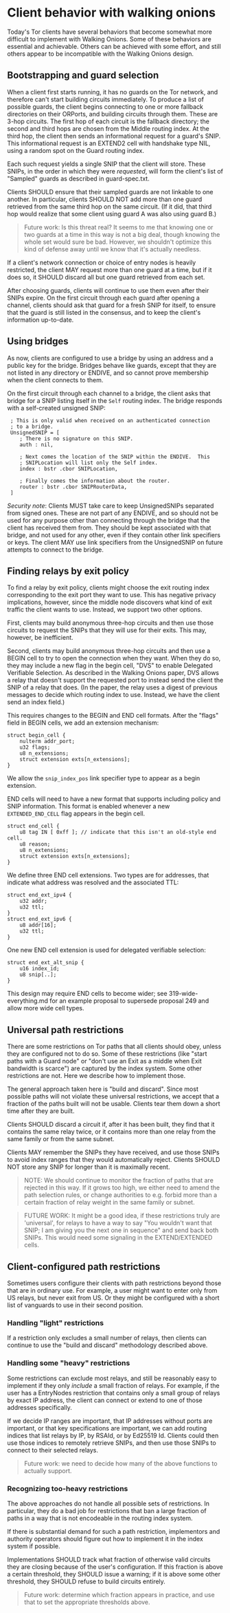 
<!-- Section 6 --> <a id='S6'></a>

# Client behavior with walking onions

Today's Tor clients have several behaviors that become somewhat
more difficult to implement with Walking Onions.  Some of these
behaviors are essential and achievable.  Others can be achieved with
some effort, and still others appear to be incompatible with the
Walking Onions design.

<!-- Section 6.1 --> <a id='S6.1'></a>

## Bootstrapping and guard selection

When a client first starts running, it has no guards on the Tor
network, and therefore can't start building circuits immediately.
To produce a list of possible guards, the client begins connecting
to one or more fallback directories on their ORPorts, and building
circuits through them.  These are 3-hop circuits.  The first hop of
each circuit is the fallback directory; the second and third hops
are chosen from the Middle routing index.  At the third hop, the
client then sends an informational request for a guard's SNIP.  This
informational request is an EXTEND2 cell with handshake type NIL,
using a random spot on the Guard routing index.

Each such request yields a single SNIP that the client will store.
These SNIPs, in the order in which they were _requested_, will form the
client's list of "Sampled" guards as described in guard-spec.txt.

Clients SHOULD ensure that their sampled guards are not
linkable to one another.  In particular, clients SHOULD NOT add more
than one guard retrieved from the same third hop on the same
circuit. (If it did, that third hop would realize that some client using
guard A was also using guard B.)

> Future work: Is this threat real?  It seems to me that knowing one or two
> guards at a time in this way is not a big deal, though knowing the whole
> set would sure be bad.  However, we shouldn't optimize this kind of
> defense away until we know that it's actually needless.

If a client's network connection or choice of entry nodes is heavily
restricted, the client MAY request more than one guard at a time, but if
it does so, it SHOULD discard all but one guard retrieved from each set.

After choosing guards, clients will continue to use them even after
their SNIPs expire.  On the first circuit through each guard after
opening a channel, clients should ask that guard for a fresh SNIP for
itself, to ensure that the guard is still listed in the consensus, and
to keep the client's information up-to-date.

<!-- Section 6.2 --> <a id='S6.2'></a>

## Using bridges

As now, clients are configured to use a bridge by using an address and a
public key for the bridge.  Bridges behave like guards, except that they
are not listed in any directory or ENDIVE, and so cannot prove
membership when the client connects to them.

On the first circuit through each channel to a bridge, the client
asks that bridge for a SNIP listing itself in the `Self` routing
index.  The bridge responds with a self-created unsigned SNIP:

     ; This is only valid when received on an authenticated connection
     ; to a bridge.
     UnsignedSNIP = [
        ; There is no signature on this SNIP.
        auth : nil,

        ; Next comes the location of the SNIP within the ENDIVE.  This
        ; SNIPLocation will list only the Self index.
        index : bstr .cbor SNIPLocation,

        ; Finally comes the information about the router.
        router : bstr .cbor SNIPRouterData,
     ]

*Security note*: Clients MUST take care to keep UnsignedSNIPs separated
from signed ones. These are not part of any ENDIVE, and so should not be
used for any purpose other than connecting through the bridge that the
client has received them from.  They should be kept associated with that
bridge, and not used for any other, even if they contain other link
specifiers or keys.  The client MAY use link specifiers from the
UnsignedSNIP on future attempts to connect to the bridge.

<!-- Section 6.3 --> <a id='S6.3'></a>

## Finding relays by exit policy

To find a relay by exit policy, clients might choose the exit
routing index corresponding to the exit port they want to use.  This
has negative privacy implications, however, since the middle node
discovers what kind of exit traffic the client wants to use.
Instead, we support two other options.

First, clients may build anonymous three-hop circuits and then use those
circuits to request the SNIPs that they will use for their exits.  This
may, however, be inefficient.

Second, clients may build anonymous three-hop circuits and then use a
BEGIN cell to try to open the connection when they want.  When they do
so, they may include a new flag in the begin cell, "DVS" to enable
Delegated Verifiable Selection.  As described in the Walking Onions
paper, DVS allows a relay that doesn't support the requested port to
instead send the client the SNIP of a relay that does.  (In the paper,
the relay uses a digest of previous messages to decide which routing
index to use. Instead, we have the client send an index field.)

This requires changes to the BEGIN and END cell formats.  After the
"flags" field in BEGIN cells, we add an extension mechanism:

    struct begin_cell {
        nulterm addr_port;
        u32 flags;
        u8 n_extensions;
        struct extension exts[n_extensions];
    }

We allow the `snip_index_pos` link specifier type to appear as a begin
extension.

END cells will need to have a new format that supports including policy and
SNIP information.  This format is enabled whenever a new `EXTENDED_END_CELL`
flag appears in the begin cell.

    struct end_cell {
        u8 tag IN [ 0xff ]; // indicate that this isn't an old-style end cell.
        u8 reason;
        u8 n_extensions;
        struct extension exts[n_extensions];
    }

We define three END cell extensions.  Two types are for addresses, that
indicate what address was resolved and the associated TTL:

    struct end_ext_ipv4 {
        u32 addr;
        u32 ttl;
    }
    struct end_ext_ipv6 {
        u8 addr[16];
        u32 ttl;
    }

One new END cell extension is used for delegated verifiable selection:

    struct end_ext_alt_snip {
        u16 index_id;
        u8 snip[..];
    }

This design may require END cells to become wider; see
319-wide-everything.md for an example proposal to
supersede proposal 249 and allow more wide cell types.

<!-- Section 6.4 --> <a id='S6.4'></a>

## Universal path restrictions

There are some restrictions on Tor paths that all clients should obey,
unless they are configured not to do so.  Some of these restrictions
(like "start paths with a Guard node" or "don't use an Exit as a middle
when Exit bandwidth is scarce") are captured by the index system. Some
other restrictions are not.  Here we describe how to implement those.

The general approach taken here is "build and discard".  Since most
possible paths will not violate these universal restrictions, we
accept that a fraction of the paths built will not be usable.
Clients tear them down a short time after they are built.

Clients SHOULD discard a circuit if, after it has been built, they
find that it contains the same relay twice, or it contains more than
one relay from the same family or from the same subnet.

Clients MAY remember the SNIPs they have received, and use those
SNIPs to avoid index ranges that they would automatically reject.
Clients SHOULD NOT store any SNIP for longer than it is maximally
recent.

> NOTE: We should continue to monitor the fraction of paths that are
> rejected in this way.  If it grows too high, we either need to amend
> the path selection rules, or change authorities to e.g. forbid more
> than a certain fraction of relay weight in the same family or subnet.

> FUTURE WORK: It might be a good idea, if these restrictions truly are
> 'universal', for relays to have a way to say "You wouldn't want that
> SNIP; I am giving you the next one in sequence" and send back both
> SNIPs.  This would need some signaling in the EXTEND/EXTENDED cells.

<!-- Section 6.5 --> <a id='S6.5'></a>

## Client-configured path restrictions

Sometimes users configure their clients with path restrictions beyond
those that are in ordinary use.  For example, a user might want to enter
only from US relays, but never exit from US.  Or they might be
configured with a short list of vanguards to use in their second
position.

<!-- Section 6.5.1 --> <a id='S6.5.1'></a>

### Handling "light" restrictions

If a restriction only excludes a small number of relays, then clients
can continue to use the "build and discard" methodology described above.

<!-- Section 6.5.2 --> <a id='S6.5.2'></a>

### Handling some "heavy" restrictions

Some restrictions can exclude most relays, and still be reasonably easy
to implement if they only _include_ a small fraction of relays.  For
example, if the user has a EntryNodes restriction that contains only a
small group of relays by exact IP address, the client can connect or
extend to one of those addresses specifically.

If we decide IP ranges are important, that IP addresses without
ports are important, or that key specifications are important, we
can add routing indices that list relays by IP, by RSAId, or by
Ed25519 Id.  Clients could then use those indices to remotely
retrieve SNIPs, and then use those SNIPs to connect to their
selected relays.

> Future work: we need to decide how many of the above functions to actually
> support.

<!-- Section 6.5.3 --> <a id='S6.5.3'></a>

### Recognizing too-heavy restrictions

The above approaches do not handle all possible sets of restrictions. In
particular, they do a bad job for restrictions that ban a large fraction
of paths in a way that is not encodeable in the routing index system.

If there is substantial demand for such a path restriction, implementors
and authority operators should figure out how to implement it in the
index system if possible.

Implementations SHOULD track what fraction of otherwise valid circuits
they are closing because of the user's configuration.  If this fraction
is above a certain threshold, they SHOULD issue a warning; if it is
above some other threshold, they SHOULD refuse to build circuits
entirely.

> Future work: determine which fraction appears in practice, and use that to
> set the appropriate thresholds above.
